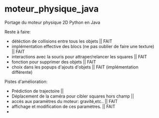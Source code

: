 # moteur_physique_java
Portage du moteur physique 2D Python en Java

Reste à faire:
* détéction de collisions entre tous les objets || FAIT
* implémentation effective des blocs (ne pas oublier de faire une texture) || FAIT
* interactions avec la souris pour attraper/relancer les squares || FAIT
* fonction pour supprimer des objets || FAIT
* choix dans les popups d'ajouts d'objets || FAIT (implémentation différente)

Pistes d'amélioration:
* Prédiction de trajectoire ||
* Déplacement de la caméra pour cibler squares hors champ ||
* accès aux paramètres du moteur: gravité,etc.. || FAIT
* affichage et modification de ces paramètres. || FAIT
* 